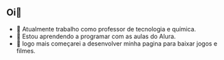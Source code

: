 ## Oi👋
- 🔭 Atualmente trabalho como professor de tecnologia e química.
- 🌱 Estou aprendendo a programar com as aulas do Alura.
- 👯 logo mais começarei a desenvolver minha pagina para baixar jogos e filmes.
<!--
**daniellkira/daniellkira** is a ✨ _special_ ✨ repository because its `README.md` (this file) appears on your GitHub profile.


